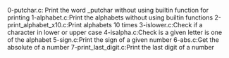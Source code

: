 0-putchar.c: Print the word _putchar without using builtin function for printing
1-alphabet.c:Print the alphabets without using builtin functions
2-print_alphabet_x10.c:Print alphabets 10 times
3-islower.c:Check if a character in lower or upper case
4-isalpha.c:Check is a given letter is one of the alphabet
5-sign.c:Print the sign of a given number
6-abs.c:Get the absolute of a number
7-print_last_digit.c:Print the last digit of a number
